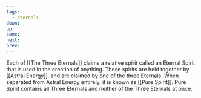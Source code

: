 ```yaml
---
tags:
  - eternals
down: 
up: 
same: 
next: 
prev:
---
```

Each of [[The Three Eternals]] claims a relative spirit called an Eternal Spirit that is used in the creation of anything. These spirits are held together by [[Astral Energy]], and are claimed by one of the three Eternals. When separated from Astral Energy entirely, it is known as [[Pure Spirit]]. Pure Spirit contains all Three Eternals and neither of the Three Eternals at once.